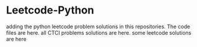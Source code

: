 # Leetcode-Python
adding the python leetcode problem solutions in this repositories. 
The code files are here.
all CTCI problems solutions are here.
some leetcode solutions are here





































































































































































































































